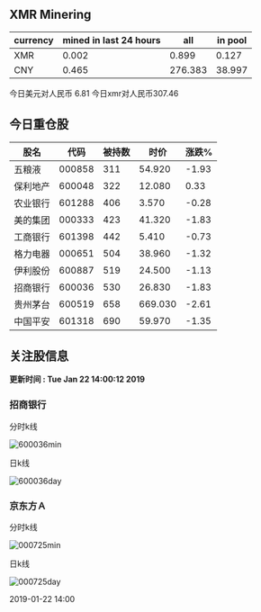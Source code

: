 ## XMR Minering

|currency|mined in last 24 hours|all|in pool|
|---|---|---|---|
|XMR|0.002|0.899|0.127|
|CNY|0.465|276.383|38.997|

今日美元对人民币 6.81	今日xmr对人民币307.46


## 今日重仓股 

|股名|代码|被持数|时价|涨跌%|
|---|---|---|---|---|
|五粮液|000858|311|54.920|-1.93|
|保利地产|600048|322|12.080|0.33|
|农业银行|601288|406|3.570|-0.28|
|美的集团|000333|423|41.320|-1.83|
|工商银行|601398|442|5.410|-0.73|
|格力电器|000651|504|38.960|-1.32|
|伊利股份|600887|519|24.500|-1.13|
|招商银行|600036|530|26.830|-1.83|
|贵州茅台|600519|658|669.030|-2.61|
|中国平安|601318|690|59.970|-1.35|

## 关注股信息
**更新时间 : Tue Jan 22 14:00:12 2019**
### 招商银行 
分时k线

![600036min](http://image.sinajs.cn/newchart/min/n/sh600036.gif)

日k线

![600036day](http://image.sinajs.cn/newchart/daily/n/sh600036.gif)

### 京东方Ａ 
分时k线

![000725min](http://image.sinajs.cn/newchart/min/n/sz000725.gif)

日k线

![000725day](http://image.sinajs.cn/newchart/daily/n/sz000725.gif)

2019-01-22 14:00